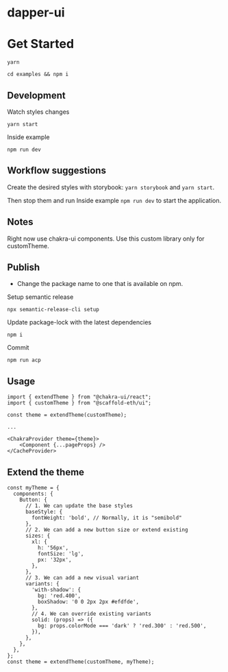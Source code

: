 # dapper-ui

# Get Started

```text
yarn
```

```text
cd examples && npm i
```

## Development

Watch styles changes

```text
yarn start
```

Inside example

```text
npm run dev
```

## Workflow suggestions

Create the desired styles with storybook: `yarn storybook` and `yarn start`.

Then stop them and run Inside example `npm run dev` to start the application.

## Notes

Right now use chakra-ui components. Use this custom library only for customTheme.

## Publish

- Change the package name to one that is available on npm.

Setup semantic release

```text
npx semantic-release-cli setup
```

Update package-lock with the latest dependencies

```text
npm i
```

Commit

```text
npm run acp
```

## Usage

```tsx
import { extendTheme } from "@chakra-ui/react";
import { customTheme } from "@scaffold-eth/ui";

const theme = extendTheme(customTheme);

...

<ChakraProvider theme={theme}>
    <Component {...pageProps} />
</CacheProvider>
```

## Extend the theme

```tsx
const myTheme = {
  components: {
    Button: {
      // 1. We can update the base styles
      baseStyle: {
        fontWeight: 'bold', // Normally, it is "semibold"
      },
      // 2. We can add a new button size or extend existing
      sizes: {
        xl: {
          h: '56px',
          fontSize: 'lg',
          px: '32px',
        },
      },
      // 3. We can add a new visual variant
      variants: {
        'with-shadow': {
          bg: 'red.400',
          boxShadow: '0 0 2px 2px #efdfde',
        },
        // 4. We can override existing variants
        solid: (props) => ({
          bg: props.colorMode === 'dark' ? 'red.300' : 'red.500',
        }),
      },
    },
  },
};
const theme = extendTheme(customTheme, myTheme);
```
